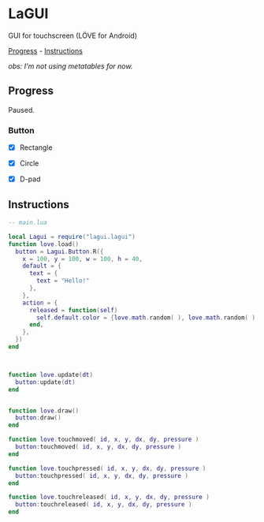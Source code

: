 # LaGUI

GUI for touchscreen (LÖVE for Android)

[Progress](#Progress) - [Instructions](#Instructions)


_obs: I'm not using metatables for now._

## Progress
Paused.
### Button
- [x] Rectangle
- [x] Circle
- [x] D-pad


## Instructions
```lua
-- main.lua

local Lagui = require("lagui.lagui")
function love.load()
  button = Lagui.Button.R({
    x = 100, y = 100, w = 100, h = 40,
    default = {
      text = {
        text = "Hello!"
      },
    },
    action = {
      released = function(self)
        self.default.color = {love.math.random( ), love.math.random( ), love.math.random( ), 1}
      end,
    },
  })
end



function love.update(dt)
  button:update(dt)
end


function love.draw()
  button:draw()
end

function love.touchmoved( id, x, y, dx, dy, pressure )
  button:touchmoved( id, x, y, dx, dy, pressure )
end

function love.touchpressed( id, x, y, dx, dy, pressure )
  button:touchpressed( id, x, y, dx, dy, pressure )
end

function love.touchreleased( id, x, y, dx, dy, pressure )
  button:touchreleased( id, x, y, dx, dy, pressure )
end
```

